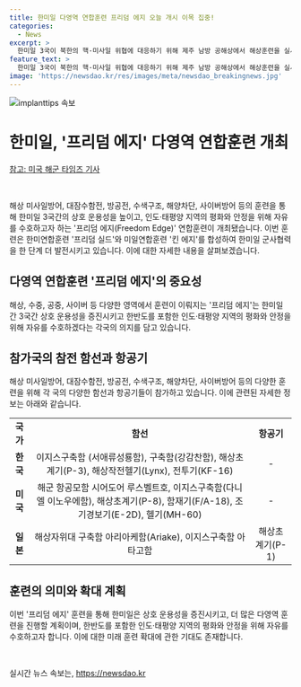 ```yaml
---
title: 한미일 다영역 연합훈련 프리덤 에지 오늘 개시 이목 집중!
categories:
  - News
excerpt: >
  한미일 3국이 북한의 핵·미사일 위협에 대응하기 위해 제주 남방 공해상에서 해상훈련을 실시하고 있다. 훈련은 다양한 영역에서 이뤄지며, 한미일은 군사적 협력을 강화하고 지역 안정을 위해 노력하고 있다. 프리덤 에지 훈련은 해상 미사일방어, 대잠수함전, 방공전, 수색구조, 해양차단, 사이버방어 등을 포함하며, 한미일은 앞으로 이러한 훈련을 계속 확대해갈 예정이다. 
feature_text: >
  한미일 3국이 북한의 핵·미사일 위협에 대응하기 위해 제주 남방 공해상에서 해상훈련을 실시하고 있다. 훈련은 다양한 영역에서 이뤄지며, 한미일은 군사적 협력을 강화하고 지역 안정을 위해 노력하고 있다. 프리덤 에지 훈련은 해상 미사일방어, 대잠수함전, 방공전, 수색구조, 해양차단, 사이버방어 등을 포함하며, 한미일은 앞으로 이러한 훈련을 계속 확대해갈 예정이다. 
image: 'https://newsdao.kr/res/images/meta/newsdao_breakingnews.jpg'
---
```


<p><img src="https://newsdao.kr/res/images/meta/newsdao_breakingnews.jpg" alt="implanttips 속보" /></p>

<h1>한미일, '프리덤 에지' 다영역 연합훈련 개최</h1>

<p data-ke-size="size16"><a href="https://www.navytimes.com/news/your-navy/2022/04/21/south-korea-japan-us-to-start-3-way-maritime-drills/">참고: 미국 해군 타임즈 기사</a></p>

<p data-ke-size="size16">&nbsp;</p>

<p>해상 미사일방어, 대잠수함전, 방공전, 수색구조, 해양차단, 사이버방어 등의 훈련을 통해 한미일 3국간의 상호 운용성을 높이고, 인도·태평양 지역의 평화와 안정을 위해 자유를 수호하고자 하는 '프리덤 에지(Freedom Edge)' 연합훈련이 개최됐습니다. 이번 훈련은 한미연합훈련 '프리덤 실드'와 미일연합훈련 '킨 에지'를 합성하여 한미일 군사협력을 한 단계 더 발전시키고 있습니다. 이에 대한 자세한 내용을 살펴보겠습니다.</p>

<h2 data-ke-size="size26">다영역 연합훈련 '프리덤 에지'의 중요성</h2>

<p>해상, 수중, 공중, 사이버 등 다양한 영역에서 훈련이 이뤄지는 '프리덤 에지'는 한미일 간 3국간 상호 운용성을 증진시키고 한반도를 포함한 인도·태평양 지역의 평화와 안정을 위해 자유를 수호하겠다는 각국의 의지를 담고 있습니다.</p>

<h2 data-ke-size="size26">참가국의 참전 함선과 항공기</h2>

<p>해상 미사일방어, 대잠수함전, 방공전, 수색구조, 해양차단, 사이버방어 등의 다양한 훈련을 위해 각 국의 다양한 함선과 항공기들이 참가하고 있습니다. 이에 관련된 자세한 정보는 아래와 같습니다.</p>

<table>
    <tbody>
        <tr>
            <td style="text-align: center; height: 17px;"><b>국가</b></td>
            <td style="text-align: center; height: 17px;"><b>함선</b></td>
            <td style="text-align: center; height: 17px;"><b>항공기</b></td>
        </tr>
        <tr>
            <td style="text-align: center; height: 17px;"><b>한국</b></td>
            <td style="text-align: center; height: 17px;">이지스구축함 (서애류성룡함), 구축함(강감찬함), 해상초계기(P-3), 해상작전헬기(Lynx), 전투기(KF-16)</td>
            <td style="text-align: center; height: 17px;">-</td>
        </tr>
        <tr>
            <td style="text-align: center; height: 17px;"><b>미국</b></td>
            <td style="text-align: center; height: 17px;">해군 항공모함 시어도어 루스벨트호, 이지스구축함(다니엘 이노우에함), 해상초계기(P-8), 함재기(F/A-18), 조기경보기(E-2D), 헬기(MH-60)</td>
            <td style="text-align: center; height: 17px;">-</td>
        </tr>
        <tr>
            <td style="text-align: center; height: 17px;"><b>일본</b></td>
            <td style="text-align: center; height: 17px;">해상자위대 구축함 아리아케함(Ariake), 이지스구축함 아타고함</td>
            <td style="text-align: center; height: 17px;">해상초계기(P-1)</td>
        </tr>
    </tbody>
</table>

<h2 data-ke-size="size26">훈련의 의미와 확대 계획</h2>

<p>이번 '프리덤 에지' 훈련을 통해 한미일은 상호 운용성을 증진시키고, 더 많은 다영역 훈련을 진행할 계획이며, 한반도를 포함한 인도·태평양 지역의 평화와 안정을 위해 자유를 수호하고자 합니다. 이에 대한 미래 훈련 확대에 관한 기대도 존재합니다.</p>

<p data-ke-size="size16">&nbsp;</p>
실시간 뉴스 속보는, <a href="https://newsdao.kr" rel="dofollow">https://newsdao.kr</a>



